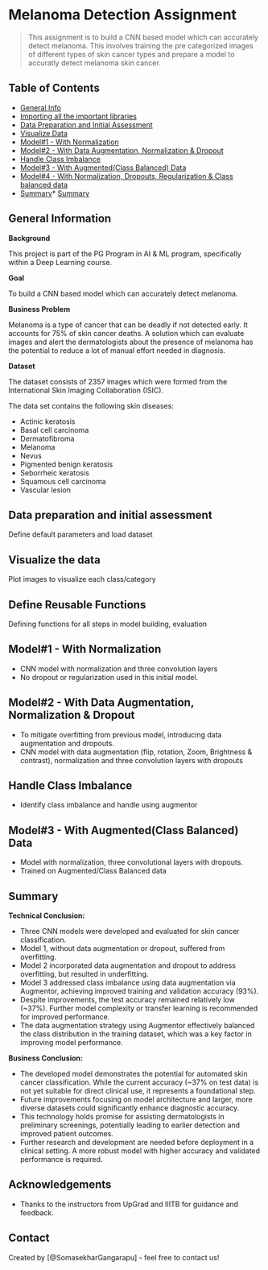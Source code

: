 # Melanoma Detection Assignment
> This assignment is to build a CNN based model which can accurately detect melanoma. This involves training the pre categorized images of different types of skin cancer types and prepare a model to accuratly detect melanoma skin cancer.


## Table of Contents
* [General Info](#general-information)
* [Importing all the important libraries](#importing-libraries)
* [Data Preparation and Initial Assessment](#data-preparation-and-initial-asssessment)
* [Visualize Data](#visualize-data)
* [Model#1 - With Normalization](#model#1)
* [Model#2 - With Data Augmentation, Normalization & Dropout](#model#2)
* [Handle Class Imbalance](#handle-class-imbalance)
* [Model#3 - With Augmented(Class Balanced) Data](#model#3)
* [Model#4 - With Normalization, Dropouts, Regularization & Class balanced data](#model#4)
* [Summary](#summary)* [Summary](#summary)

<!-- You can include any other section that is pertinent to your problem -->

## General Information

**Background**

  This project is part of the PG Program in AI & ML program, specifically within a Deep Learning course.

**Goal**

  To build a CNN based model which can accurately detect melanoma.

**Business Problem**

  Melanoma is a type of cancer that can be deadly if not detected early. It accounts for 75% of skin cancer deaths. A solution which can evaluate images and alert the dermatologists about the presence of melanoma has the potential to reduce a lot of manual effort needed in diagnosis.

**Dataset**

  The dataset consists of 2357 images which were formed from the International Skin Imaging Collaboration (ISIC).

  The data set contains the following skin diseases:

*   Actinic keratosis
*   Basal cell carcinoma
*   Dermatofibroma
*   Melanoma
*   Nevus
*   Pigmented benign keratosis
*   Seborrheic keratosis
*   Squamous cell carcinoma
*   Vascular lesion

## Data preparation and initial assessment
Define default parameters and load dataset

## Visualize the data
Plot images to visualize each class/category

## Define Reusable Functions
Defining functions for all steps in model building, evaluation

## Model#1 - With Normalization

*   CNN model with normalization and three convolution layers
*   No dropout or regularization used in this initial model.

## Model#2 - With Data Augmentation, Normalization & Dropout

*   To mitigate overfitting from previous model, introducing data augmentation and dropouts.
*   CNN model with data augmentation (flip, rotation, Zoom, Brightness & contrast), normalization and three convolution layers with dropouts

## Handle Class Imbalance

*   Identify class imbalance and handle using augmentor

## Model#3 - With Augmented(Class Balanced) Data

*   Model with normalization, three convolutional layers with dropouts.
*   Trained on Augmented/Class Balanced data

## Summary
**Technical Conclusion:**

* Three CNN models were developed and evaluated for skin cancer classification.
* Model 1, without data augmentation or dropout, suffered from overfitting.
* Model 2 incorporated data augmentation and dropout to address overfitting, but resulted in underfitting.
* Model 3 addressed class imbalance using data augmentation via Augmentor, achieving improved training and validation accuracy (93%).
* Despite improvements, the test accuracy remained relatively low (~37%).  Further model complexity or transfer learning is recommended for improved performance.
* The data augmentation strategy using Augmentor effectively balanced the class distribution in the training dataset, which was a key factor in improving model performance.

**Business Conclusion:**

* The developed model demonstrates the potential for automated skin cancer classification.  While the current accuracy (~37% on test data) is not yet suitable for direct clinical use, it represents a foundational step.
* Future improvements focusing on model architecture and larger, more diverse datasets could significantly enhance diagnostic accuracy.
* This technology holds promise for assisting dermatologists in preliminary screenings, potentially leading to earlier detection and improved patient outcomes.
* Further research and development are needed before deployment in a clinical setting.  A more robust model with higher accuracy and validated performance is required.
## Acknowledgements
* Thanks to the instructors from UpGrad and IIITB for guidance and feedback.

## Contact
Created by [@SomasekharGangarapu] - feel free to contact us!


<!-- Optional -->
<!-- ## License -->
<!-- This project is open source and available under the [... License](). -->

<!-- You don't have to include all sections - just the one's relevant to your project -->